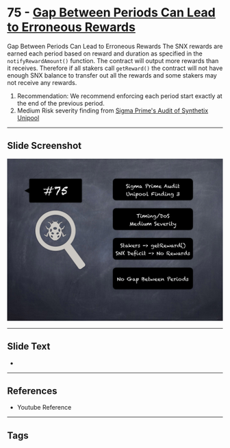 
# 75 - [Gap Between Periods Can Lead to Erroneous Rewards](./Gap%20Between%20Periods%20Can%20Lead%20to%20Erroneous%20Rewards.md)

Gap Between Periods Can Lead to Erroneous Rewards The SNX rewards are earned each period based on reward and duration as specified in the `notifyRewardAmount()` function. The contract will output more rewards than it receives. Therefore if all stakers call `getReward()` the contract will not have enough SNX balance to transfer out all the rewards and some stakers may not receive any rewards.


1. Recommendation: We recommend enforcing each period start exactly at the end of the previous period.
2. Medium Risk severity finding from [Sigma Prime's Audit of Synthetix Unipool](https://github.com/sigp/public-audits/blob/master/synthetix/unipool/review.pdf)


___
## Slide Screenshot
![075.png](../../images/7.%20Audit%20Findings%20101/075.png)
___
## Slide Text
- 
___
## References
- Youtube Reference
___
## Tags
